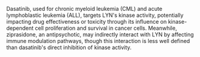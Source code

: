 Dasatinib, used for chronic myeloid leukemia (CML) and acute lymphoblastic leukemia (ALL), targets LYN's kinase activity, potentially impacting drug effectiveness or toxicity through its influence on kinase-dependent cell proliferation and survival in cancer cells. Meanwhile, ziprasidone, an antipsychotic, may indirectly interact with LYN by affecting immune modulation pathways, though this interaction is less well defined than dasatinib's direct inhibition of kinase activity.